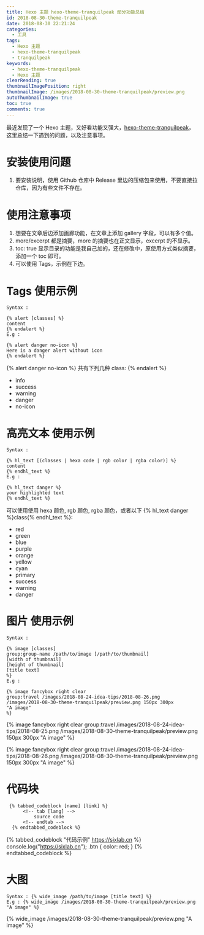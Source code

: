 ```yaml
---
title: Hexo 主题 hexo-theme-tranquilpeak 部分功能总结
id: 2018-08-30-theme-tranquilpeak
date: 2018-08-30 22:21:24
categories:
  - 工具
tags:
  - Hexo 主题
  - hexo-theme-tranquilpeak
  - tranquilpeak
keywords: 
  - hexo-theme-tranquilpeak
  - Hexo 主题
clearReading: true
thumbnailImagePosition: right
thumbnailImage: /images/2018-08-30-theme-tranquilpeak/preview.png
autoThumbnailImage: true
toc: true
comments: true
---
```


 最近发现了一个 Hexo 主题，又好看功能又强大，[hexo-theme-tranquilpeak](https://github.com/LouisBarranqueiro/hexo-theme-tranquilpeak)，这里总结一下遇到的问题，以及注意事项。

<!-- more -->

# 安装使用问题

1. 要安装说明，使用 Github 仓库中 Release 里边的压缩包来使用，不要直接拉仓库，因为有些文件不存在。

# 使用注意事项

1. 想要在文章后边添加画廊功能，在文章上添加 gallery 字段，可以有多个值。
2. more/excerpt 都是摘要，more 的摘要也在正文显示，excerpt 的不显示。
3. toc: true 显示目录的功能是我自己加的，还在修改中，原使用方式类似摘要，添加一个 toc 即可。
4. 可以使用 Tags，示例在下边。

# Tags 使用示例

```
Syntax :

{% alert [classes] %}
content
{% endalert %}
E.g :

{% alert danger no-icon %}
Here is a danger alert without icon
{% endalert %}
```

{% alert danger no-icon %}
共有下列几种 class:
{% endalert %}
- info
- success
- warning
- danger
- no-icon

# 高亮文本 使用示例

```
Syntax :

{% hl_text [(classes | hexa code | rgb color | rgba color)] %} 
content
{% endhl_text %}
E.g :

{% hl_text danger %}
your highlighted text
{% endhl_text %}
```

可以使用使用 hexa 颜色, rgb 颜色, rgba 颜色，或者以下 {% hl_text danger %}class{% endhl_text %}:
- red
- green
- blue
- purple
- orange
- yellow
- cyan
- primary
- success
- warning
- danger

# 图片 使用示例

```
Syntax : 

{% image [classes] 
group:group-name /path/to/image [/path/to/thumbnail] 
[width of thumbnail]
[height of thumbnail]
[title text]
%}
E.g : 

{% image fancybox right clear 
group:travel /images/2018-08-24-idea-tips/2018-08-26.png
/images/2018-08-30-theme-tranquilpeak/preview.png 150px 300px 
"A image" 
%}
```

{% image fancybox right clear 
group:travel /images/2018-08-24-idea-tips/2018-08-25.png
/images/2018-08-30-theme-tranquilpeak/preview.png 150px 300px 
"A image" 
%}

{% image fancybox right clear 
group:travel /images/2018-08-24-idea-tips/2018-08-26.png
/images/2018-08-30-theme-tranquilpeak/preview.png 150px 300px 
"A image" 
%}

# 代码块
```
 {% tabbed_codeblock [name] [link] %}
      <!-- tab [lang] -->
          source code
      <!-- endtab -->
  {% endtabbed_codeblock %}
```

{% tabbed_codeblock "代码示例" https://sixlab.cn %}
    <!-- tab js -->
        console.log("https://sixlab.cn");
    <!-- endtab -->
    <!-- tab css -->
          .btn {
              color: red;
          }
      <!-- endtab -->
{% endtabbed_codeblock %}

# 大图

```
Syntax : {% wide_image /path/to/image [title text] %}
E.g : {% wide_image /images/2018-08-30-theme-tranquilpeak/preview.png "A image" %}
```

{% wide_image /images/2018-08-30-theme-tranquilpeak/preview.png "A image" %}

